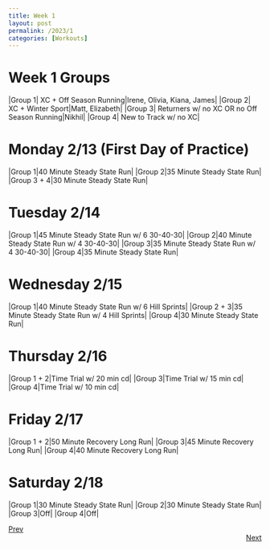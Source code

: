 ```yaml
---
title: Week 1
layout: post
permalink: /2023/1
categories: [Workouts]
---
```



# Week 1 Groups

|Group 1| XC + Off Season Running|Irene, Olivia, Kiana, James|
|Group 2| XC + Winter Sport|Matt, Elizabeth|
|Group 3| Returners w/ no XC OR no Off Season Running|Nikhil|
|Group 4| New to Track w/ no XC|

# Monday 2/13 (First Day of Practice)

|Group 1|40 Minute Steady State Run|
|Group 2|35 Minute Steady State Run|
|Group 3 + 4|30 Minute Steady State Run|

# Tuesday 2/14

|Group 1|45 Minute Steady State Run w/ 6 30-40-30|
|Group 2|40 Minute Steady State Run w/ 4 30-40-30|
|Group 3|35 Minute Steady State Run w/ 4 30-40-30|
|Group 4|35 Minute Steady State Run|

# Wednesday 2/15

|Group 1|40 Minute Steady State Run w/ 6 Hill Sprints|
|Group 2 + 3|35 Minute Steady State Run w/ 4 Hill Sprints|
|Group 4|30 Minute Steady State Run|

# Thursday 2/16

|Group 1 + 2|Time Trial w/ 20 min cd|
|Group 3|Time Trial w/ 15 min cd|
|Group 4|Time Trial w/ 10 min cd|

# Friday 2/17

|Group 1 + 2|50 Minute Recovery Long Run|
|Group 3|45 Minute Recovery Long Run|
|Group 4|40 Minute Recovery Long Run|

# Saturday 2/18

|Group 1|30 Minute Steady State Run|
|Group 2|30 Minute Steady State Run|
|Group 3|Off|
|Group 4|Off|


<div style="text-align: left"> <a href="{{site.baseurl}}/2023/0">Prev</a></div> 
<div style="text-align: right"> <a href="{{site.baseurl}}/2023/2">Next</a></div>